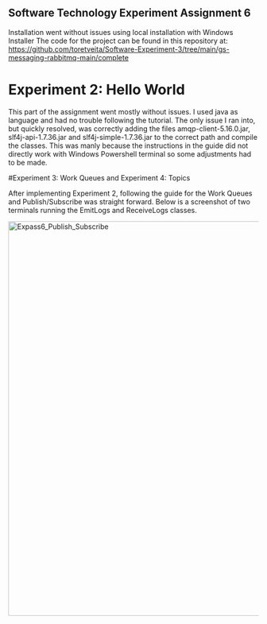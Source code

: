 ## Software Technology Experiment Assignment 6

Installation went without issues using local installation with Windows Installer
The code for the project can be found in this repository at: https://github.com/toretveita/Software-Experiment-3/tree/main/gs-messaging-rabbitmq-main/complete

# Experiment 2: Hello World

This part of the assignment went mostly without issues. I used java as language and had no trouble following the tutorial. 
The only issue I ran into, but quickly resolved, was correctly adding the files amqp-client-5.16.0.jar, slf4j-api-1.7.36.jar and slf4j-simple-1.7.36.jar to the correct path
and compile the classes. This was manly because the instructions in the guide did not directly work with Windows Powershell terminal so some adjustments had to be made.

#Experiment 3: Work Queues and Experiment 4: Topics

After implementing Experiment 2, following the guide for the Work Queues and Publish/Subscribe was straight forward.
Below is a screenshot of two terminals running the EmitLogs and ReceiveLogs classes.


<img width="794" alt="Expass6_Publish_Subscribe" src="https://github.com/user-attachments/assets/55d6c889-9d44-44c8-9fee-45c1c731c1c3">


